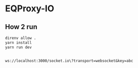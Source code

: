 # EQProxy-IO

## How 2 run

```bash
direnv allow .
yarn install
yarn run dev
```

##
`ws://localhost:3000/socket.io\?transport=websocket&key=abc`